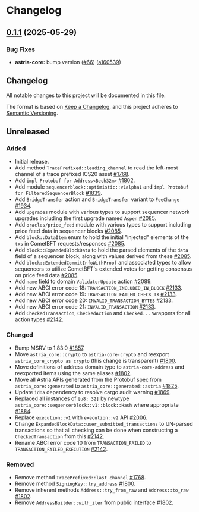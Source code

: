 # Changelog

## [0.1.1](https://github.com/astriaorg/astria-release-test/compare/core-v0.1.0...core-v0.1.1) (2025-05-29)


### Bug Fixes

* **astria-core:** bump version ([#66](https://github.com/astriaorg/astria-release-test/issues/66)) ([a160539](https://github.com/astriaorg/astria-release-test/commit/a160539fdfa3e9c8842663328ea1f756ed130fbd))

<!-- markdownlint-disable no-duplicate-heading -->

## Changelog

All notable changes to this project will be documented in this file.

The format is based on [Keep a Changelog](https://keepachangelog.com/en/1.1.0/),
and this project adheres to [Semantic Versioning](https://semver.org/spec/v2.0.0.html).

## Unreleased

### Added

- Initial release.
- Add method `TracePrefixed::leading_channel` to read the left-most channel of
  a trace prefixed ICS20 asset [#1768](https://github.com/astriaorg/astria/pull/1768).
- Add `impl Protobuf for Address<Bech32m>` [#1802](https://github.com/astriaorg/astria/pull/1802).
- Add module `sequencerblock::optimistic::v1alpha1`
  and `impl Protobuf for FilteredSequencerBlock` [#1839](https://github.com/astriaorg/astria/pull/1839).
- Add `BridgeTransfer` action and `BridgeTransfer` variant to `FeeChange`
  [#1934](https://github.com/astriaorg/astria/pull/1934).
- Add `upgrades` module with various types to support sequencer network upgrades
  including the first upgrade named `Aspen` [#2085](https://github.com/astriaorg/astria/pull/2085).
- Add `oracles/price_feed` module with various types to support including
  price feed data in sequencer blocks [#2085](https://github.com/astriaorg/astria/pull/2085).
- Add `block::DataItem` enum to hold the initial "injected" elements of the
  `txs` in CometBFT requests/responses [#2085](https://github.com/astriaorg/astria/pull/2085).
- Add `block::ExpandedBlockData` to hold the parsed elements of the `data` field
  of a sequencer block, along with values derived from these [#2085](https://github.com/astriaorg/astria/pull/2085).
- Add `block::ExtendedCommitInfoWithProof` and associated types to allow
  sequencers to utilize CometBFT's extended votes for getting consensus on price
  feed data [#2085](https://github.com/astriaorg/astria/pull/2085).
- Add `name` field to domain `ValidatorUpdate` action [#2089](https://github.com/astriaorg/astria/pull/2089).
- Add new ABCI error code 18: `TRANSACTION_INCLUDED_IN_BLOCK` [#2133](https://github.com/astriaorg/astria/pull/2133).
- Add new ABCI error code 19: `TRANSACTION_FAILED_CHECK_TX` [#2133](https://github.com/astriaorg/astria/pull/2133).
- Add new ABCI error code 20: `INVALID_TRANSACTION_BYTES` [#2133](https://github.com/astriaorg/astria/pull/2133).
- Add new ABCI error code 21: `INVALID_TRANSACTION` [#2133](https://github.com/astriaorg/astria/pull/2133).
- Add `CheckedTransaction`, `CheckedAction` and `Checked...` wrappers for all
  action types [#2142](https://github.com/astriaorg/astria/pull/2142).

### Changed

- Bump MSRV to 1.83.0 [#1857](https://github.com/astriaorg/astria/pull/1857).
- Move `astria_core::crypto` to `astria-core-crypto` and reexport
  `astria_core_crypto as crypto` (this change is transparent)
  [#1800](https://github.com/astriaorg/astria/pull/1800/).
- Move definitions of address domain type to `astria-core-address` and
  reexported items using the same aliases [#1802](https://github.com/astriaorg/astria/pull/1802).
- Move all Astria APIs generated from the Protobuf spec from
  `astria_core::generated` to `astria_core::generated::astria`
  [#1825](https://github.com/astriaorg/astria/pull/1825).
- Update `idna` dependency to resolve cargo audit warning [#1869](https://github.com/astriaorg/astria/pull/1869).
- Replaced all instances of `[u8; 32]` by newtype
  `astria_core::sequencerblock::v1::block::Hash` where appropriate [#1884](https://github.com/astriaorg/astria/pull/1884).
- Replace `execution::v1` with `execution::v2` API [#2006](https://github.com/astriaorg/astria/pull/2006).
- Change `ExpandedBlockData::user_submitted_transactions` to UN-parsed
  transactions so that all checking can be done when constructing a
  `CheckedTransaction` from this [#2142](https://github.com/astriaorg/astria/pull/2142).
- Rename ABCI error code 10 from `TRANSACTION_FAILED` to
  `TRANSACTION_FAILED_EXECUTION` [#2142](https://github.com/astriaorg/astria/pull/2142).

### Removed

- Remove method `TracePrefixed::last_channel` [#1768](https://github.com/astriaorg/astria/pull/1768).
- Remove method `SigningKey::try_address` [#1800](https://github.com/astriaorg/astria/pull/1800/).
- Remove inherent methods `Address::try_from_raw` and `Address::to_raw`
  [#1802](https://github.com/astriaorg/astria/pull/1802).
- Remove `AddressBuilder::with_iter` from public interface [#1802](https://github.com/astriaorg/astria/pull/1802).
